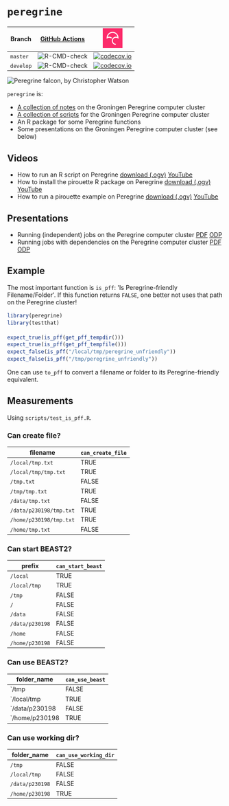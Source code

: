 # `peregrine`

Branch   |[GitHub Actions](https://github.com/richelbilderbeek/peregrine/actions)                                     |[![Codecov logo](man/figures/Codecov.png)](https://www.codecov.io)
---------|-----------------------------------------------------------------------------------------------------|-------------------------------------------------------------------------------------------------------------------------------------------------------
`master` |![R-CMD-check](https://github.com/richelbilderbeek/peregrine/workflows/R-CMD-check/badge.svg?branch=master) |[![codecov.io](https://codecov.io/github/richelbilderbeek/peregrine/coverage.svg?branch=master)](https://codecov.io/github/richelbilderbeek/peregrine/branch/master)
`develop`|![R-CMD-check](https://github.com/richelbilderbeek/peregrine/workflows/R-CMD-check/badge.svg?branch=develop)|[![codecov.io](https://codecov.io/github/richelbilderbeek/peregrine/coverage.svg?branch=develop)](https://codecov.io/github/richelbilderbeek/peregrine/branch/develop)

![Peregrine falcon, by Christopher Watson](pics/peregrine_falcon.jpg)

`peregrine` is:

 * [A collection of notes](doc/README.md) on the Groningen Peregrine computer cluster
 * [A collection of scripts](scripts/README.md) for the Groningen Peregrine computer cluster
 * An R package for some Peregrine functions
 * Some presentations on the Groningen Peregrine computer cluster (see below)

## Videos

 * How to run an R script on Peregrine [download (.ogv)](http://richelbilderbeek.nl/peregrine_call_r_script.ogv) [YouTube](https://youtu.be/Xf8IZwR9T8U)
 * How to install the pirouette R package on Peregrine [download (.ogv)](http://richelbilderbeek.nl/peregrine_install_pirouette.ogv) [YouTube](https://youtu.be/ZgAe_e7Vwy0)
 * How to run a pirouette example on Peregrine [download (.ogv)](http://richelbilderbeek.nl/peregrine_run_pirouette_example.ogv) [YouTube](https://youtu.be/wnz6l_2e_-c)

## Presentations

 * Running (independent) jobs on the Peregrine computer cluster [PDF](independent_jobs.pdf) [ODP](independent_jobs.odp)
 * Running jobs with dependencies on the Peregrine computer cluster [PDF](job_dependencies.pdf) [ODP](job_dependencies.odp)

## Example

The most important function is `is_pff`: 'Is Peregrine-friendly
Filename/Folder'. If this function returns `FALSE`, one better not uses
that path on the Peregrine cluster!

```r
library(peregrine)
library(testthat)

expect_true(is_pff(get_pff_tempdir()))
expect_true(is_pff(get_pff_tempfile()))
expect_false(is_pff("/local/tmp/peregrine_unfriendly"))
expect_false(is_pff("/tmp/peregrine_unfriendly"))
```

One can use `to_pff` to convert a filename or folder to
its Peregrine-friendly equivalent.

## Measurements

Using `scripts/test_is_pff.R`.

### Can create file?

filename                | `can_create_file`
------------------------|------------------
`/local/tmp.txt`        | TRUE
`/local/tmp/tmp.txt`    | TRUE
`/tmp.txt`              | FALSE
`/tmp/tmp.txt`          | TRUE
`/data/tmp.txt`         | FALSE
`/data/p230198/tmp.txt` | TRUE
`/home/p230198/tmp.txt` | TRUE
`/home/tmp.txt`         | FALSE


### Can start BEAST2?

prefix          | `can_start_beast`
----------------|------------------
`/local`        | TRUE
`/local/tmp`    | TRUE
`/tmp`          | FALSE
`/`             | FALSE
`/data`         | FALSE
`/data/p230198` | FALSE
`/home`         | FALSE
`/home/p230198` | FALSE

### Can use BEAST2?

folder_name    | `can_use_beast`
---------------|----------------
`/tmp          | FALSE
`/local/tmp    | TRUE
`/data/p230198 | FALSE
`/home/p230198 | TRUE

### Can use working dir?

folder_name     | `can_use_working_dir`
----------------|----------------------
`/tmp`          | FALSE
`/local/tmp`    | FALSE
`/data/p230198` | FALSE
`/home/p230198` | TRUE


